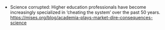 
* Science corrupted:
  Higher education professionals have become increasingly specialized in ‘cheating the system’ over the past 50 years.
  https://mises.org/blog/academia-plays-market-dire-consequences-science
